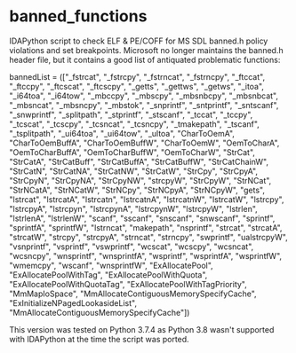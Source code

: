 # banned_functions
IDAPython script to check ELF &amp; PE/COFF for MS SDL banned.h policy violations and set breakpoints. Microsoft no longer maintains the banned.h header file, but it contains a good list of antiquated problematic functions:

bannedList = (["_fstrcat", "_fstrcpy", "_fstrncat", "_fstrncpy", "_ftccat", "_ftccpy", "_ftcscat", "_ftcscpy", "_getts", "_gettws", "_getws", "_itoa", "_i64toa", "_i64tow", "_mbccpy", "_mbscpy", "_mbsnbcpy", "_mbsnbcat", "_mbsncat", "_mbsncpy", "_mbstok", "_snprintf", "_sntprintf", "_sntscanf", "_snwprintf", "_splitpath", "_stprintf", "_stscanf", "_tccat", "_tccpy", "_tcscat", "_tcscpy", "_tcsncat", "_tcsncpy", "_tmakepath", "_tscanf", "_tsplitpath", "_ui64toa", "_ui64tow", "_ultoa", "CharToOemA", "CharToOemBuffA", "CharToOemBuffW", "CharToOemW", "OemToCharA", "OemToCharBuffA", "OemToCharBuffW", "OemToCharW", "StrCat", "StrCatA", "StrCatBuff", "StrCatBuffA", "StrCatBuffW", "StrCatChainW", "StrCatN", "StrCatNA", "StrCatNW", "StrCatW", "StrCpy", "StrCpyA", "StrCpyN", "StrCpyNA", "StrCpyNW", "strcpyW", "StrCpyW", "StrNCat", "StrNCatA", "StrNCatW", "StrNCpy", "StrNCpyA", "StrNCpyW", "gets", "lstrcat", "lstrcatA", "lstrcatn", "lstrcatnA", "lstrcatnW", "lstrcatW", "lstrcpy", "lstrcpyA", "lstrcpyn", "lstrcpynA", "lstrcpynW", "lstrcpyW", "lstrlen", "lstrlenA", "lstrlenW", "scanf", "sscanf", "snscanf", "snwscanf", "sprintf", "sprintfA", "sprintfW", "lstrncat", "makepath", "nsprintf", "strcat", "strcatA", "strcatW", "strcpy", "strcpyA", "strncat", "strncpy", "swprintf", "ualstrcpyW", "vsnprintf", "vsprintf", "vswprintf", "wcscat", "wcscpy", "wcsncat", "wcsncpy", "wnsprintf", "wnsprintfA", "wsprintf", "wsprintfA", "wsprintfW", "wmemcpy", "wscanf", "wnsprintfW", "ExAllocatePool", "ExAllocatePoolWithTag", "ExAllocatePoolWithQuota", "ExAllocatePoolWithQuotaTag", "ExAllocatePoolWithTagPriority", "MmMapIoSpace", "MmAllocateContiguousMemorySpecifyCache", "ExInitializeNPagedLookasideList", "MmAllocateContiguousMemorySpecifyCache"])

This version was tested on Python 3.7.4 as Python 3.8 wasn't supported with IDAPython at the time the script was ported. 

